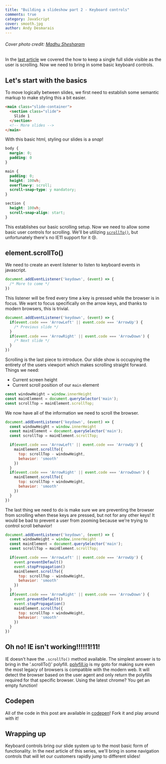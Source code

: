 ```yaml
---
title: "Building a slideshow part 2 - Keyboard controls"
comments: true
category: JavaScript
cover: smooth.jpg
author: Andy Desmarais
---
```


###### Cover photo credit: [Madhu Shesharam](https://unsplash.com/@madhu_shesharam)

In the [last article](/building-a-slide-show-part1-scroll-snap/) we covered the how to keep a single full slide visible as the user is scrolling. Now we need to bring in some basic keyboard controls.

## Let's start with the basics

To move logically between slides, we first need to establish some semantic markup to make styling this a bit easier.

```html
<main class="slide-container">
  <section class="slide">
    Slide 1
  </section>
  <!-- More slides -->
</main>
```

With this basic html, styling our slides is a _snap_!

```css
body {
  margin: 0;
  padding: 0
}

main {
  padding: 0;
  height: 100vh;
  overflow-y: scroll;
  scroll-snap-type: y mandatory;
}

section {
  height: 100vh;
  scroll-snap-align: start;
}
```

This establishes our basic scrolling setup. Now we need to allow some basic user controls for scrolling. We'll be utilizing [`scrollTo()`](https://developer.mozilla.org/en-US/docs/Web/API/Window/scrollTo), but unfortunately there's no IE11 support for it 😢.

## element.scrollTo()

We need to create an event listener to listen to keyboard events in javascript.

```javascript
document.addEventListener('keydown', (event) => {
  /* More to come */
})
```

This listener will be fired every time a key is pressed while the browser is in focus. We want to focus specifically on the arrow keys, and thanks to modern browsers, this is trivial.

```javascript
document.addEventListener('keydown', (event) => {
  if(event.code === 'ArrowLeft' || event.code === 'ArrowUp') {
    /* Previous slide */
  }
  if(event.code === 'ArrowRight' || event.code === 'ArrowDown') {
    /* Next slide */
  }
})
```

Scrolling is the last piece to introduce. Our slide show is occupying the entirety of the users viewport which makes scrolling straight forward. Things we need:

- Current screen height
- Current scroll position of our `main` element

```javascript
const windowHeight = window.innerHeight
const mainElement = document.querySelector('main');
const scrollTop = mainElement.scrollTop;
```

We now have all of the information we need to scroll the browser.

```javascript
document.addEventListener('keydown', (event) => {
  const windowHeight = window.innerHeight
  const mainElement = document.querySelector('main');
  const scrollTop = mainElement.scrollTop;

  if(event.code === 'ArrowLeft' || event.code === 'ArrowUp') {
    mainElement.scrollTo({
      top: scrollTop - windowHeight,
      behavior: 'smooth'
    })
  }
  if(event.code === 'ArrowRight' || event.code === 'ArrowDown') {
    mainElement.scrollTo({
      top: scrollTop + windowHeight,
      behavior: 'smooth'
    })
  }
})
```

The last thing we need to do is make sure we are preventing the browser from scrolling when these keys are pressed, but not for any other keys! It would be bad to prevent a user from zooming because we're trying to control scroll behavior!

```javascript
document.addEventListener('keydown', (event) => {
  const windowHeight = window.innerHeight
  const mainElement = document.querySelector('main');
  const scrollTop = mainElement.scrollTop;

  if(event.code === 'ArrowLeft' || event.code === 'ArrowUp') {
    event.preventDefault()
    event.stopPropagation()
    mainElement.scrollTo({
      top: scrollTop - windowHeight,
      behavior: 'smooth'
    })
  }
  if(event.code === 'ArrowRight' || event.code === 'ArrowDown') {
    event.preventDefault()
    event.stopPropagation()
    mainElement.scrollTo({
      top: scrollTop + windowHeight,
      behavior: 'smooth'
    })
  }
})
```

## Oh no! IE isn't working!!!!!1!11!

IE doesn't have the `.scrollTo()` method available. The simplest answer is to bring in the '.scrollTo()' polyfill. [polyfill.io](https://polyfill.io/v3/) is my goto for making sure even the most legacy of browsers is compatible with the modern web. It will detect the browser based on the user agent and only return the polyfills required for that specific browser. Using the latest chrome? You get an empty function!

## Codepen

All of the code in this post are available in [codepen](https://codepen.io/terodox/pen/yLJdzZK)! Fork it and play around with it!

## Wrapping up

Keyboard controls bring our slide system up to the most basic form of functionality. In the next article of this series, we'll bring in some navigation controls that will let our customers rapidly jump to different slides!

